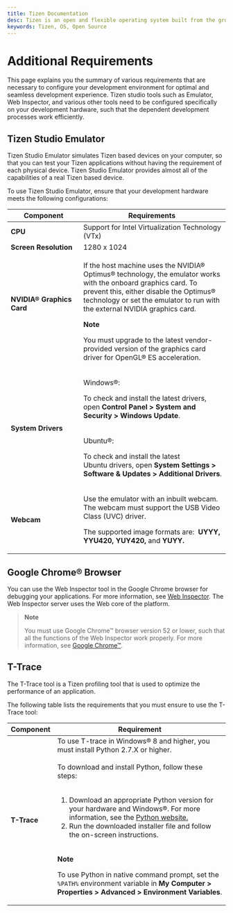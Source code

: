 ```yaml
---
title: Tizen Documentation
desc: Tizen is an open and flexible operating system built from the ground up to address the needs of all stakeholders of the mobile and connected device ecosystem, including device manufacturers, mobile operators, application developers and independent software vendors (ISVs).
keywords: Tizen, OS, Open Source
---
```


# Additional Requirements

This page explains you the summary of various requirements that are necessary to configure your development environment for optimal and seamless development experience. Tizen studio tools such as Emulator, Web Inspector, and various other tools need to be configured specifically on your development hardware, such that the dependent development processes work efficiently. 

## Tizen Studio Emulator 

Tizen Studio Emulator simulates Tizen based devices on your computer, so that you can test your Tizen applications without having the requirement of each physical device. Tizen Studio Emulator provides almost all of the capabilities of a real Tizen based device.

To use Tizen Studio Emulator, ensure that your development hardware meets the following configurations:

<table>
<thead>
<tr style="height: 18px;">
<th style="width: 205.783px; height: 18px;"><strong>Component</strong></th>
<th style="width: 505.217px; height: 18px;"><strong>Requirements&nbsp;</strong></th>
</tr>
</thead>
<tbody>
<tr style="height: 18px;">
<td style="width: 205.783px; height: 18px;"><strong>CPU</strong></td>
<td style="width: 505.217px; height: 18px;">Support for Intel Virtualization Technology (VTx)</td>
</tr>
<tr style="height: 18px;">
<td style="width: 205.783px; height: 18px;"><strong>Screen Resolution</strong></td>
<td style="width: 505.217px; height: 18px;">1280 x 1024</td>
</tr>
<tr style="height: 165px;">
<td style="width: 205.783px; height: 165px;">
<p><strong>NVIDIA&reg; Graphics Card</strong></p>
<p>&nbsp;</p>
</td>
<td style="width: 505.217px; height: 165px;">
<p>If the host machine uses the NVIDIA&reg; Optimus&reg; technology, the emulator works with the onboard graphics card. To prevent this, either disable the Optimus&reg; technology or set the emulator to run with the external NVIDIA graphics card.</p>
<p><b>Note</b></p> You must upgrade to the latest vendor-provided version of the graphics card driver for OpenGL&reg; ES acceleration.</p>
</td>
</tr>
<tr style="height: 92.6px;">
<td style="width: 205.783px; height: 188.6px;" rowspan="2"><strong>System Drivers</strong>&nbsp;</td>
<td style="width: 505.217px; height: 92.6px;">
<p>Windows&reg;:</p>
<p>To check and install the latest drivers, open&nbsp;<strong>Control Panel &gt; System and Security &gt; Windows Update</strong>.</p>
</td>
</tr>
<tr style="height: 96px;">
<td style="width: 505.217px; height: 96px;">
<p>Ubuntu&reg;:&nbsp;</p>
<p>To check and install the latest Ubuntu&nbsp;drivers, open&nbsp;<strong>System Settings &gt; Software &amp; Updates &gt; Additional Drivers</strong>.</p>
</td>
</tr>
<tr style="height: 114px;">
<td style="width: 205.783px; height: 114px;"><strong>Webcam</strong></td>
<td style="width: 505.217px; height: 114px;">
<p>Use the emulator with an inbuilt webcam. The webcam must support the USB Video Class (UVC) driver.</p>
<p>The&nbsp;supported image formats are: &nbsp;<strong>UYYY, YYU420, YUY420,</strong> and <strong>YUYY.</strong></p>
</td>
</tr>
</tbody>
</table>

## Google Chrome&reg; Browser 

You can use the Web Inspector tool in the Google Chrome browser for debugging your applications. For more information, see [Web Inspector](../web-tools/web-inspector.md). The Web Inspector server uses the Web core of the platform.

>**Note**
>
>You must use Google Chrome&trade; browser version 52 or lower, such that all the functions of the Web Inspector work properly. For more information, see [Google Chrome&trade;](http://www.slimjet.com/chrome/google-chrome-old-version.php).

## T-Trace 

The T-Trace tool is a Tizen profiling tool that is used to optimize the performance of an application.

The following table lists the requirements that you must ensure to use the T-Trace tool:

<table>
<thead>
<tr>
<th>Component</th>
<th>Requirement</th>
</tr>
</thead>
<tbody>
<tr>
<td>
<b>T-Trace</b> 
</td>
<td>To use T-trace in Windows&reg; 8 and higher, you must install Python 2.7.X or higher.
<br> <br>
To download and install Python, follow these steps: <br>
<br>
<ol>
<li> Download an appropriate Python version for your hardware and Windows&reg;. For more information, see the  <a href="https://www.python.org/downloads/">Python website.</a>
</li>

<li>Run the downloaded installer file and follow the on-screen instructions.</li>
</ol>

<br><strong>Note</strong>

To use Python in native command prompt, set the <code>%PATH%</code> environment variable in <strong>My Computer > Properties > Advanced > Environment Variables</strong>.
</td>
</tr>
</tbody>
</table>
